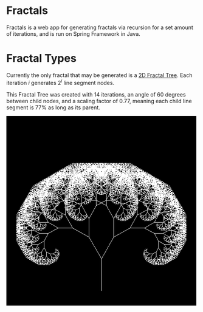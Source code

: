 # Fractals
Fractals is a web app for generating fractals via recursion for a set amount of iterations,
and is run on Spring Framework in Java.

# Fractal Types
Currently the only fractal that may be generated is a [2D Fractal Tree](src/main/java/com/fractals/FractalTree.java).
Each iteration *i* generates 2<sup>*i*</sup> line segment nodes.

This Fractal Tree was created with 14 iterations, 
an angle of 60 degrees between child nodes, 
and a scaling factor of 0.77, meaning each child line segment is 77% as long as its parent.

![Image of Fractal Tree](src/main/resources/static/images/example-fractal-tree.png)
